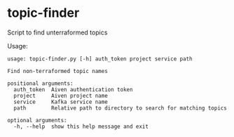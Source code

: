 # topic-finder
Script to find unterraformed topics

Usage:


```
usage: topic-finder.py [-h] auth_token project service path

Find non-terraformed topic names

positional arguments:
  auth_token  Aiven authentication token
  project     Aiven project name
  service     Kafka service name
  path        Relative path to directory to search for matching topics

optional arguments:
  -h, --help  show this help message and exit
```
